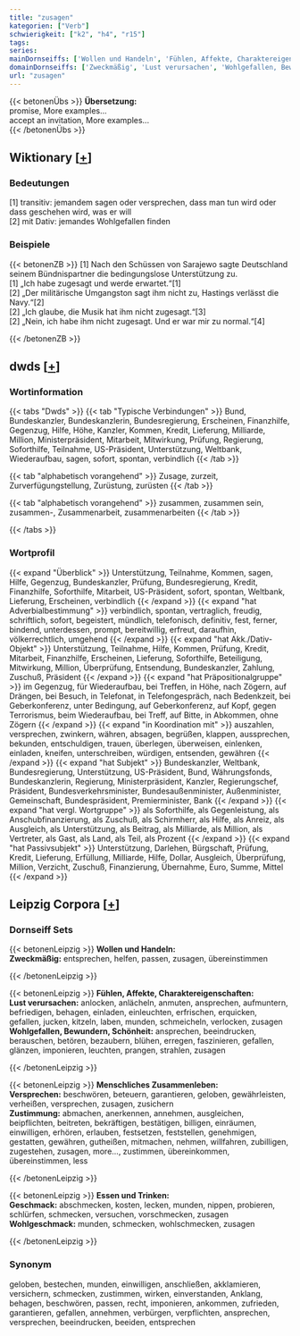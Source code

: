 ```yaml
---
title: "zusagen"
kategorien: ["Verb"]
schwierigkeit: ["k2", "h4", "r15"]
tags:
series:
mainDornseiffs: ['Wollen und Handeln', 'Fühlen, Affekte, Charaktereigenschaften', 'Menschliches Zusammenleben', 'Essen und Trinken']
domainDornseiffs: ['Zweckmäßig', 'Lust verursachen', 'Wohlgefallen, Bewundern, Schönheit', 'Versprechen', 'Zustimmung', 'Geschmack', 'Wohlgeschmack']
url: "zusagen"
---
```


{{< betonenÜbs >}}
**Übersetzung:**  
promise, More examples...  
accept an invitation, More examples...  
{{< /betonenÜbs >}}

## Wiktionary [[+](https://de.wiktionary.org/wiki/zusagen)]

### Bedeutungen
[1] transitiv: jemandem sagen oder versprechen, dass man tun wird oder dass geschehen wird, was er will  
[2] mit Dativ: jemandes Wohlgefallen finden  

### Beispiele
{{< betonenZB >}}
[1] Nach den Schüssen von Sarajewo sagte Deutschland seinem Bündnispartner die bedingungslose Unterstützung zu.  
[1] „Ich habe zugesagt und werde erwartet.“[1]  
[2] „Der militärische Umgangston sagt ihm nicht zu, Hastings verlässt die Navy.“[2]  
[2] „Ich glaube, die Musik hat ihm nicht zugesagt.“[3]  
[2] „Nein, ich habe ihm nicht zugesagt. Und er war mir zu normal.“[4]  

{{< /betonenZB >}}


## dwds [[+](https://www.dwds.de/wb/zusagen)]

### Wortinformation
{{< tabs "Dwds" >}}
{{< tab "Typische Verbindungen" >}}
Bund, Bundeskanzler, Bundeskanzlerin, Bundesregierung, Erscheinen, Finanzhilfe, Gegenzug, Hilfe, Höhe, Kanzler, Kommen, Kredit, Lieferung, Milliarde, Million, Ministerpräsident, Mitarbeit, Mitwirkung, Prüfung, Regierung, Soforthilfe, Teilnahme, US-Präsident, Unterstützung, Weltbank, Wiederaufbau, sagen, sofort, spontan, verbindlich
{{< /tab >}}

{{< tab "alphabetisch vorangehend" >}}
Zusage, zurzeit, Zurverfügungstellung, Zurüstung, zurüsten
{{< /tab >}}

{{< tab "alphabetisch vorangehend" >}}
zusammen, zusammen sein, zusammen-, Zusammenarbeit, zusammenarbeiten
{{< /tab >}}

{{< /tabs >}}

### Wortprofil
{{< expand "Überblick" >}} Unterstützung, Teilnahme, Kommen, sagen, Hilfe, Gegenzug, Bundeskanzler, Prüfung, Bundesregierung, Kredit, Finanzhilfe, Soforthilfe, Mitarbeit, US-Präsident, sofort, spontan, Weltbank, Lieferung, Erscheinen, verbindlich {{< /expand >}}
{{< expand "hat Adverbialbestimmung" >}} verbindlich, spontan, vertraglich, freudig, schriftlich, sofort, begeistert, mündlich, telefonisch, definitiv, fest, ferner, bindend, unterdessen, prompt, bereitwillig, erfreut, daraufhin, völkerrechtlich, umgehend {{< /expand >}}
{{< expand "hat Akk./Dativ-Objekt" >}} Unterstützung, Teilnahme, Hilfe, Kommen, Prüfung, Kredit, Mitarbeit, Finanzhilfe, Erscheinen, Lieferung, Soforthilfe, Beteiligung, Mitwirkung, Million, Überprüfung, Entsendung, Bundeskanzler, Zahlung, Zuschuß, Präsident {{< /expand >}}
{{< expand "hat Präpositionalgruppe" >}} im Gegenzug, für Wiederaufbau, bei Treffen, in Höhe, nach Zögern, auf Drängen, bei Besuch, in Telefonat, in Telefongespräch, nach Bedenkzeit, bei Geberkonferenz, unter Bedingung, auf Geberkonferenz, auf Kopf, gegen Terrorismus, beim Wiederaufbau, bei Treff, auf Bitte, in Abkommen, ohne Zögern {{< /expand >}}
{{< expand "in Koordination mit" >}} auszahlen, versprechen, zwinkern, währen, absagen, begrüßen, klappen, aussprechen, bekunden, entschuldigen, trauen, überlegen, überweisen, einlenken, einladen, kneifen, unterschreiben, würdigen, entsenden, gewähren {{< /expand >}}
{{< expand "hat Subjekt" >}} Bundeskanzler, Weltbank, Bundesregierung, Unterstützung, US-Präsident, Bund, Währungsfonds, Bundeskanzlerin, Regierung, Ministerpräsident, Kanzler, Regierungschef, Präsident, Bundesverkehrsminister, Bundesaußenminister, Außenminister, Gemeinschaft, Bundespräsident, Premierminister, Bank {{< /expand >}}
{{< expand "hat vergl. Wortgruppe" >}} als Soforthilfe, als Gegenleistung, als Anschubfinanzierung, als Zuschuß, als Schirmherr, als Hilfe, als Anreiz, als Ausgleich, als Unterstützung, als Beitrag, als Milliarde, als Million, als Vertreter, als Gast, als Land, als Teil, als Prozent {{< /expand >}}
{{< expand "hat Passivsubjekt" >}} Unterstützung, Darlehen, Bürgschaft, Prüfung, Kredit, Lieferung, Erfüllung, Milliarde, Hilfe, Dollar, Ausgleich, Überprüfung, Million, Verzicht, Zuschuß, Finanzierung, Übernahme, Euro, Summe, Mittel {{< /expand >}}

## Leipzig Corpora [[+](https://corpora.uni-leipzig.de/en/res?word=zusagen&corpusId=deu_newscrawl-public_2018)]

### Dornseiff Sets
{{< betonenLeipzig >}}
**Wollen und Handeln:**  
**Zweckmäßig:** entsprechen, helfen, passen, zusagen, übereinstimmen  

{{< /betonenLeipzig >}}


{{< betonenLeipzig >}}
**Fühlen, Affekte, Charaktereigenschaften:**  
**Lust verursachen:** anlocken, anlächeln, anmuten, ansprechen, aufmuntern, befriedigen, behagen, einladen, einleuchten, erfrischen, erquicken, gefallen, jucken, kitzeln, laben, munden, schmeicheln, verlocken, zusagen  
**Wohlgefallen, Bewundern, Schönheit:** ansprechen, beeindrucken, berauschen, betören, bezaubern, blühen, erregen, faszinieren, gefallen, glänzen, imponieren, leuchten, prangen, strahlen, zusagen  

{{< /betonenLeipzig >}}


{{< betonenLeipzig >}}
**Menschliches Zusammenleben:**  
**Versprechen:** beschwören, beteuern, garantieren, geloben, gewährleisten, verheißen, versprechen, zusagen, zusichern  
**Zustimmung:** abmachen, anerkennen, annehmen, ausgleichen, beipflichten, beitreten, bekräftigen, bestätigen, billigen, einräumen, einwilligen, erhören, erlauben, festsetzen, feststellen, genehmigen, gestatten, gewähren, gutheißen, mitmachen, nehmen, willfahren, zubilligen, zugestehen, zusagen, more..., zustimmen, übereinkommen, übereinstimmen, less  

{{< /betonenLeipzig >}}


{{< betonenLeipzig >}}
**Essen und Trinken:**  
**Geschmack:** abschmecken, kosten, lecken, munden, nippen, probieren, schlürfen, schmecken, versuchen, vorschmecken, zusagen  
**Wohlgeschmack:** munden, schmecken, wohlschmecken, zusagen  

{{< /betonenLeipzig >}}

### Synonym
geloben, bestechen, munden, einwilligen, anschließen, akklamieren, versichern, schmecken, zustimmen, wirken, einverstanden, Anklang, behagen, beschwören, passen, recht, imponieren, ankommen, zufrieden, garantieren, gefallen, annehmen, verbürgen, verpflichten, ansprechen, versprechen, beeindrucken, beeiden, entsprechen

